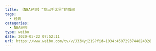 ```yaml
---
title: 【NBA经典】“我出手太早”的瞬间
tags:
  - 经典
categories:
  - NBA经典
type: weibo
date: 2020-05-22 07:52:11
url: https://www.weibo.com/tv/v/J33Nyj21S?fid=1034:4507293744824328
---
```


<!-- more -->